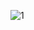![1](https://user-images.githubusercontent.com/111835798/202575642-a08e7d66-2156-4b40-8f38-7332c49c99d3.JPG)


